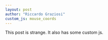 ```yaml
---
layout: post
author: "Riccardo Graziosi"
custom_js: mouse_coords
---
```


This post is strange. It also has some custom js.